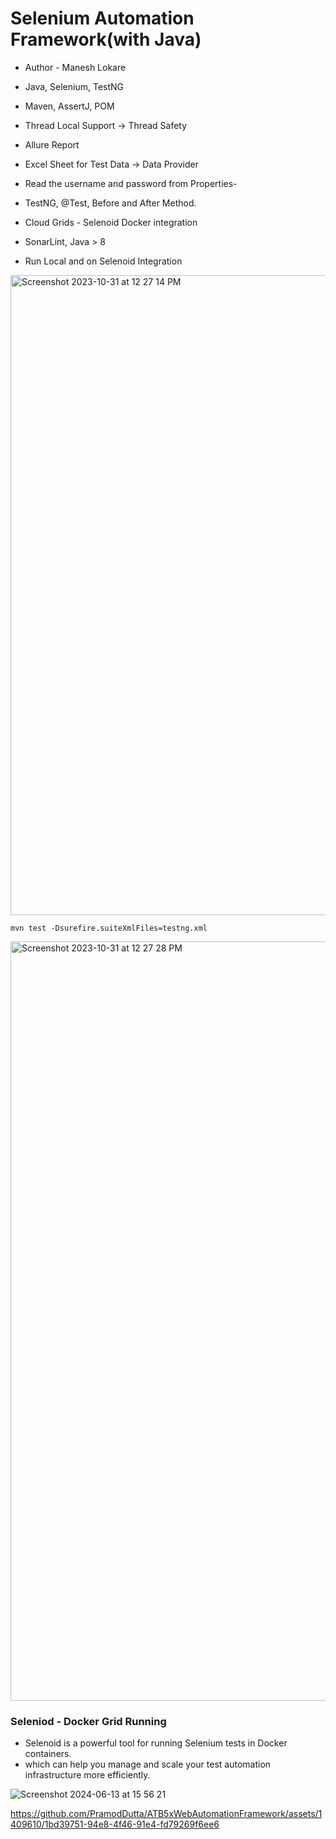 # Selenium Automation Framework(with Java)
- Author - Manesh Lokare

- Java, Selenium, TestNG
- Maven, AssertJ, POM
- Thread Local Support → Thread Safety
- Allure Report
- Excel Sheet for Test Data → Data Provider
- Read the username and password from Properties-
- TestNG, @Test, Before and After Method.
- Cloud Grids - Selenoid Docker integration
- SonarLint, Java > 8
- Run Local and on Selenoid Integration


<img width="1024" alt="Screenshot 2023-10-31 at 12 27 14 PM" src="https://github.com/PramodDutta/AdvanceSeleniumFrameworkTTA/assets/1409610/02b0ef3b-1165-46cf-8c9d-89e41b17032f">

`mvn test -Dsurefire.suiteXmlFiles=testng.xml`

<img width="1215" alt="Screenshot 2023-10-31 at 12 27 28 PM" src="https://github.com/PramodDutta/AdvanceSeleniumFrameworkTTA/assets/1409610/b0905741-d88d-4559-93c2-65433e668170">


### Seleniod - Docker Grid Running
- Selenoid is a powerful tool for running Selenium tests in Docker containers.
- which can help you manage and scale your test automation infrastructure more efficiently.



![Screenshot 2024-06-13 at 15 56 21](https://github.com/PramodDutta/ATB5xWebAutomationFramework/assets/1409610/3c957a88-8cf5-4e3c-9134-9fd41fd41d9b)


https://github.com/PramodDutta/ATB5xWebAutomationFramework/assets/1409610/1bd39751-94e8-4f46-91e4-fd79269f6ee6